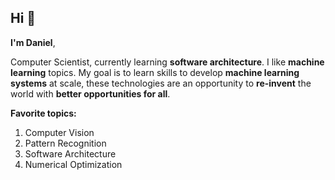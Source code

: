 ## Hi 👋

**I'm Daniel**,

Computer Scientist, currently learning **software architecture**. I like **machine learning** topics. My goal is to learn skills to develop **machine learning systems** at scale, these technologies are an opportunity to **re-invent** the world with **better opportunities for all**. 

**Favorite topics:**
1. Computer Vision
2. Pattern Recognition
3. Software Architecture
4. Numerical Optimization

